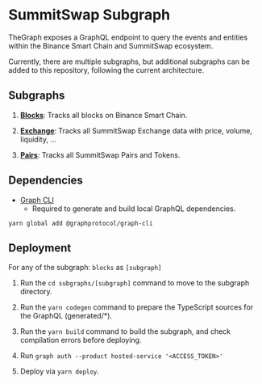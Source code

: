 # SummitSwap Subgraph

TheGraph exposes a GraphQL endpoint to query the events and entities within the Binance Smart Chain and SummitSwap ecosystem.

Currently, there are multiple subgraphs, but additional subgraphs can be added to this repository, following the current architecture.

## Subgraphs

1. **[Blocks](https://thegraph.com/legacy-explorer/subgraph/koda-finance/blocks)**: Tracks all blocks on Binance Smart Chain.

2. **[Exchange](https://thegraph.com/legacy-explorer/subgraph/koda-finance/summitswap-exchange)**: Tracks all SummitSwap Exchange data with price, volume, liquidity, ...

3. **[Pairs](https://thegraph.com/legacy-explorer/subgraph/koda-finance/summitswap-pairs)**: Tracks all SummitSwap Pairs and Tokens.

## Dependencies

- [Graph CLI](https://github.com/graphprotocol/graph-cli)
    - Required to generate and build local GraphQL dependencies.

```shell
yarn global add @graphprotocol/graph-cli
```

## Deployment

For any of the subgraph: `blocks` as `[subgraph]`

1. Run the `cd subgraphs/[subgraph]` command to move to the subgraph directory.

2. Run the `yarn codegen` command to prepare the TypeScript sources for the GraphQL (generated/*).

3. Run the `yarn build` command to build the subgraph, and check compilation errors before deploying.

4. Run `graph auth --product hosted-service '<ACCESS_TOKEN>'`

5. Deploy via `yarn deploy`.

